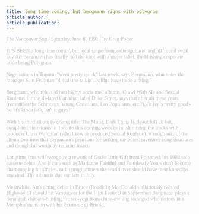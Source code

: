 ```yaml
---
title: long time coming, but bergmann signs with polygram
article_author: 
article_publication: 
---
```

<span style="color: #c0c0c0"><span style="font-family: 'book antiqua', palatino">The Vancouver Sun / Saturday, June 8, 1991 / by Greg Potter<br /><br />IT'S BEEN a long time comin', but local singer/songwriter/guitarist and all 'round swell guy Art Bergmann has finally tied the knot with a major label, the blushing corporate bride being Polygram.<br /><br />Negotiations in Toronto &quot;went pretty quick&quot; last week, says Bergmann, who notes that manager Sam Feldman &quot;did all the talkin'. I didn't have to do a thing.&quot;<br /><br />Bergmann, who released two highly acclaimed albums, Crawl With Me and Sexual Roulette, for the ill-fated Canadian label Duke Street, says that after all these years (remember the Schmorgs, Young Canadians, Los Popularos, etc.?), &quot;it feels pretty good - but it's kinda late, isn't it guys?&quot;<br /><br />With his third album (working title: The Moist, Dark Thing Is Beautiful) all but completed, he returns to Toronto this coming week to finish mixing the tracks with producer Chris Wardman (who likewise produced Sexual Roulette). A rough mix of the album confirms that Bergmann's penchant for striking melodies, inventive song structures and thoughtful wordplay remains intact.<br /><br />Longtime fans will recognize a rework of God's Little Gift from Poisoned, his 1984 solo cassette debut. And if cuts such as Marianne Faithful and Faithlessly Yours don't become chart-topping hit singles, radio programmers the world over should have their kneecaps smashed. The album is due out late in July.<br /><br />Meanwhile, Art's acting debut in Bruce (Roadkill) MacDonald's hilariously twisted Highway 61 should hit Vancouver for the Film Festival in September. Bergmann plays a deranged, chicken-hunting, frozen-yogurt-machine-owning rock god who resides in a Memphis mansion with his catatonic girlfriend.<br /></span></span>
